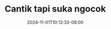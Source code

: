 --- 
title: "Cantik tapi suka ngocok"
description: "  bokeh Cantik tapi suka ngocok  tele durasi panjang baru"
date: 2024-11-01T10:12:33-08:00
file_code: "87l06qrbwt3m"
draft: false
cover: "518imo1evbrcbk2m.jpg"
tags: ["Cantik", "tapi", "suka", "ngocok", "bokep-indo", "bokep-viral", "bokep-ig"]
length: 534
fld_id: "1392230"
foldername: "abgcantik"
categories: ["abgcantik"]
views: 574
---